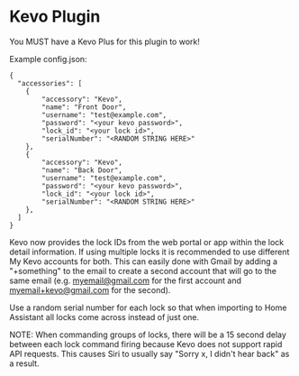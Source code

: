 
# Kevo Plugin

You MUST have a Kevo Plus for this plugin to work!

Example config.json:

    {
      "accessories": [
        {
            "accessory": "Kevo",
            "name": "Front Door",
            "username": "test@example.com",
            "password": "<your kevo password>",
            "lock_id": "<your lock id>",
            "serialNumber": "<RANDOM STRING HERE>"
        },
        {
            "accessory": "Kevo",
            "name": "Back Door",
            "username": "test@example.com",
            "password": "<your kevo password>",
            "lock_id": "<your lock id>",
            "serialNumber": "<RANDOM STRING HERE>"
        },
      ]
    }

Kevo now provides the lock IDs from the web portal or app within the lock detail information. If using multiple locks it is recommended to use different My Kevo accounts for both. This can easily done with Gmail by adding a "+something" to the email to create a second account that will go to the same email (e.g. myemail@gmail.com for the first account and myemail+kevo@gmail.com for the second). 

Use a random serial number for each lock so that when importing to Home Assistant all locks come across instead of just one. 

NOTE: When commanding groups of locks, there will be a 15 second delay between each lock command firing because Kevo does not support rapid API requests. This causes Siri to usually say "Sorry x, I didn't hear back" as a result.

